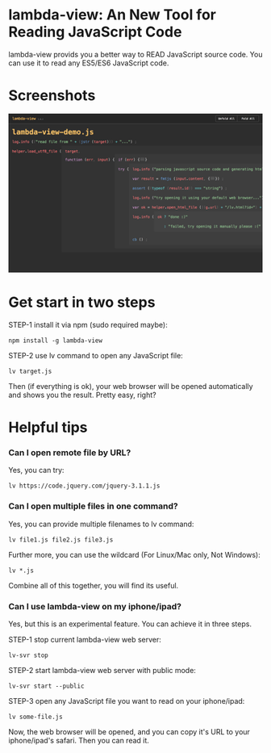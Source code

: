 # lambda-view: An New Tool for Reading JavaScript Code

lambda-view provids you a better way to READ JavaScript source code. You can use it to read any ES5/ES6 JavaScript code.

# Screenshots

![](screenshots/lambda-view-demo.js.png)

# Get start in two steps

STEP-1 install it via npm (sudo required maybe):

```
npm install -g lambda-view
```

STEP-2 use lv command to open any JavaScript file:

```
lv target.js
```

Then (if everything is ok), your web browser will be opened automatically and shows you the result. Pretty easy, right? 

# Helpful tips

### Can I open remote file by URL?

Yes, you can try:

```
lv https://code.jquery.com/jquery-3.1.1.js
```

### Can I open multiple files in one command?

Yes, you can provide multiple filenames to lv command:

```
lv file1.js file2.js file3.js
```

Further more, you can use the wildcard (For Linux/Mac only, Not Windows):

```
lv *.js
```

Combine all of this together, you will find its useful.

### Can I use lambda-view on my iphone/ipad?

Yes, but this is an experimental feature. You can achieve it in three steps.

STEP-1 stop current lambda-view web server:

```
lv-svr stop
```

STEP-2 start lambda-view web server with public mode:

```
lv-svr start --public
```

STEP-3 open any JavaScript file you want to read on your iphone/ipad:

```
lv some-file.js
```

Now, the web browser will be opened, and you can copy it's URL to your iphone/ipad's safari. Then you can read it.
